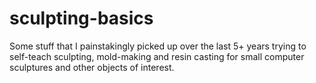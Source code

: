 # sculpting-basics
Some stuff that I painstakingly picked up over the last 5+ years trying to self-teach sculpting, mold-making and resin casting for small computer sculptures and other objects of interest.
